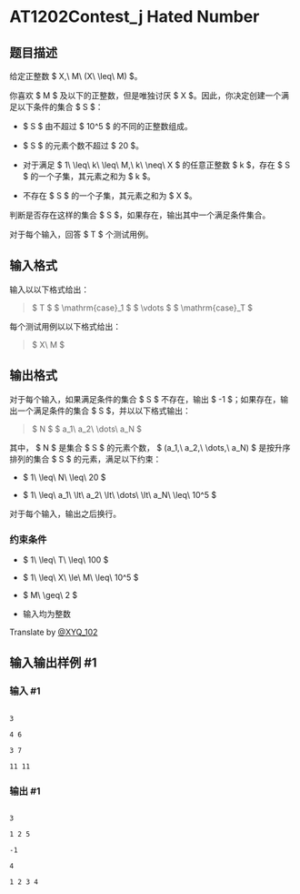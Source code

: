 # AT1202Contest_j Hated Number

## 题目描述

给定正整数 $ X,\ M\ (X\ \leq\ M) $。
你喜欢 $ M $ 及以下的正整数，但是唯独讨厌 $ X $。因此，你决定创建一个满足以下条件的集合 $ S $：
- $ S $ 由不超过 $ 10^5 $ 的不同的正整数组成。
- $ S $ 的元素个数不超过 $ 20 $。
- 对于满足 $ 1\ \leq\ k\ \leq\ M,\ k\ \neq\ X $ 的任意正整数 $ k $，存在 $ S $ 的一个子集，其元素之和为 $ k $。
- 不存在 $ S $ 的一个子集，其元素之和为 $ X $。

判断是否存在这样的集合 $ S $，如果存在，输出其中一个满足条件集合。
对于每个输入，回答 $ T $ 个测试用例。

## 输入格式

输入以以下格式给出：
> $ T $ $ \mathrm{case}_1 $ $ \vdots $ $ \mathrm{case}_T $

每个测试用例以以下格式给出：
> $ X\ M $

## 输出格式

对于每个输入，如果满足条件的集合 $ S $ 不存在，输出 $ -1 $；如果存在，输出一个满足条件的集合 $ S $，并以以下格式输出：
> $ N $ $ a_1\ a_2\ \dots\ a_N $

其中， $ N $ 是集合 $ S $ 的元素个数， $ (a_1,\ a_2,\ \dots,\ a_N) $ 是按升序排列的集合 $ S $ 的元素，满足以下约束：
- $ 1\ \leq\ N\ \leq\ 20 $
- $ 1\ \leq\ a_1\ \lt\ a_2\ \lt\ \dots\ \lt\ a_N\ \leq\ 10^5 $

对于每个输入，输出之后换行。
### 约束条件
- $ 1\ \leq\ T\ \leq\ 100 $
- $ 1\ \leq\ X\ \le\ M\ \leq\ 10^5 $
- $ M\ \geq\ 2 $
- 输入均为整数

Translate by [@XYQ_102](https://www.luogu.com.cn/user/712337)

## 输入输出样例 #1

### 输入 #1

```
3
4 6
3 7
11 11
```

### 输出 #1

```
3
1 2 5
-1
4
1 2 3 4
```
